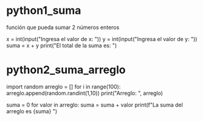 # python1_suma
 función que pueda sumar 2 números enteros

 x = int(input("Ingresa el valor de x: "))
 y = int(input("Ingresa el valor de y: "))
 suma = x + y
print("El total de la suma es: ")

# python2_suma_arreglo
import random
arreglo = []
for i in range(100):
  arreglo.append(random.randint(1,10))
print("Arreglo: ", arreglo)

suma = 0
for valor in arreglo:
      suma = suma + valor
print(f"La suma del arreglo es {suma} ")
